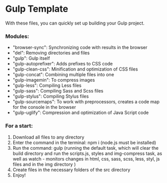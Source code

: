 # Gulp Template

With these files, you can quickly set up building your Gulp project.

### Modules:

* "browser-sync": Synchronizing code with results in the browser
* "del": Removing directories and files
* "gulp": Gulp itself
* "gulp-autoprefixer": Adds prefixes to CSS code
* "gulp-clean-css": Minification and optimization of CSS files
* "gulp-concat": Combining multiple files into one
* "gulp-imagemin": To compress images
* "gulp-less": Compiling Less files
* "gulp-sass": Compiling Sass and Scss files
* "gulp-stylus": Compiling Stylus files
* "gulp-sourcemaps": To work with preprocessors, creates a code map for the console in the browser
* "gulp-uglify": Compression and optimization of Java Script code
### For a start:

1. Download all files to any directory
2. Enter the command in the terminal: npm i (node.js must be installed)
3. Run the command: gulp (running the default task, which will clear the build directory and run the scripts.js, styles and img-compress task, as well as watch - monitors changes in html, css, sass, scss, less, styl, js files and in the img directory )
4. Create files in the necessary folders of the src directory
5. Enjoy!
